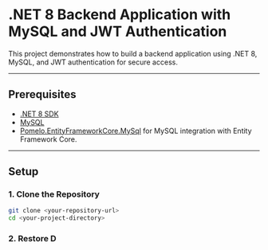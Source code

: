 # .NET 8 Backend Application with MySQL and JWT Authentication

This project demonstrates how to build a backend application using .NET 8, MySQL, and JWT authentication for secure access.

---

## Prerequisites

- [.NET 8 SDK](https://dotnet.microsoft.com/download/dotnet/8.0)
- [MySQL](https://www.mysql.com/downloads/)
- [Pomelo.EntityFrameworkCore.MySql](https://www.nuget.org/packages/Pomelo.EntityFrameworkCore.MySql/) for MySQL integration with Entity Framework Core.

---

## Setup

### 1. Clone the Repository
```bash
git clone <your-repository-url>
cd <your-project-directory>
```

### 2. Restore D